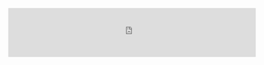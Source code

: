 <div style="margin:auto;overflow:hidden" class="framed-content framed-java-api">
<iframe src="https://openml.github.io/openml-java/"
        class="framed-github" height="100vh" width="100%" frameborder="0" id="java_api_frame"
        allowfullscreen sandbox="allow-scripts allow-same-origin">
  <p> <a href="https://openml.github.io/openml-java/">
    Fallback link for browsers that don't support iframes
  </a> </p>
</iframe>
</div>
